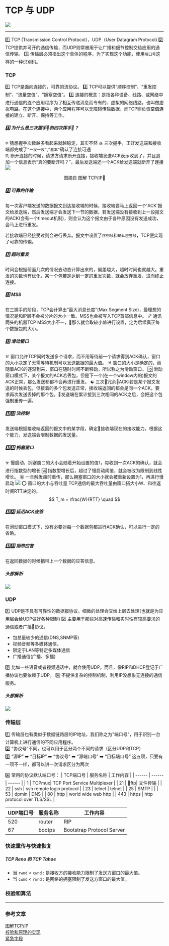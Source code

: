 # TCP 与 UDP
![](/blog_assets/TCP_UPD_COVER.png)
___
1️⃣ TCP (Transmission Control Protocol），UDP（User Datagram Protocol)
2️⃣ TCP提供并可开的通信传输，而UDP则常被用于让广播和细节控制交给应用的通信传输。
3️⃣ 传输层必须指出这个具体的程序，为了实现这个功能，使用`端口号`这样的一种识别码。

### TCP
1️⃣ TCP是面向连接的，可靠的流协议。
2️⃣ TCP可以提供“顺序控制”、“重发控制”、“流量空值”、“拥塞空值”。
3️⃣ 连接的概念：是指各种设备、线路、或网络中进行通信的连个应用程序为了相互传递消息而专有的、虚拟的网络线路，也叫做虚拟电路。在这个连接中，两个应用程序可以无障碍传输数据，而TCP则负责空值连接的建立、断开、保持等工作。
##### 4️⃣ 为什么是三次握手🤝和四次挥手👋？
   🔯 猜想握手次数越多看起来就越稳定，其实不然
   ♎️ 三次握手，正好发送端和接收端都完成了`“一发一收”`,`"基本"`确认了连接可通  
   ♏️ 断开连接的时候，请求方请求断开连接，接收端发送ACK表示收到了，并且追加一个信息表示“真的要断开吗？”，最后发送端还一个ACK给发送端就断开了连接
![](/blog_assets/tcp_handshakes.png)
<div style="text-align:center;">图摘自 图解 TCP/IP</div>

##### 5️⃣ 可靠的传输
每一次客户端发送的数据报文到达接收端的时候，接收端要马上返回一个'ACK'报文给发送端，然后发送端才会发送下一节的数据，若发送端没有接收到上一段报文的ACK(会有一个timeout机制)，则会认为这个报文由于各种原因没有发送成功，会马上进行重发。  

若接收端已经接受过则会进行丢弃。报文中设置了`序列号`和`确认应答号`，TCP便实现了可靠的传输。  

##### 7️⃣ 超时重发
时间会根据前面几次的情况去动态计算出来的，偏差越大，超时时间也就越大。重发的次数也有优化，某一个包若是达到一定的重发次数，就会放弃重发，进而终止连接。
##### 8️⃣ MSS
在三握手的阶段，TCP会计算出“最大消息长度“(Max Segment Size)，最理想的情况是和IP层不会被分片的大小一致。MSS也会被写入TCP首部信息中。
♐️ 通讯两头的机器TCP MSS大小不一，那么就会取较小值进行设置，定为后续真正每个数据包的大小。
##### 9️⃣ 滑动窗口
♉️ 窗口允许TCP同时发送多个请求，而不用等待前一个请求得到ACK确认，窗口的大小决定了无需等待机制可以发送数据的最大值。
♓️ 窗口的大小是确定的，而随着ACK的逐渐到来，窗口在随时时间不断移动，所以称之为滑动窗口。
🆔 滑动窗口模式下，某个报文的ACK若丢包，但是下一个(在一个window内的)报文的ACK正常，那么发送都都不会再进行重发。
☯️ 三次冗余ACK:若是某个报文发送的时候丢包，但接着的多个包发送正常，接收端返回的都会是同一个ACK，要求再次发送丢掉的那个包。发送端在累计接到三次相同的ACK之后，会把这个包强制重传一遍。  

##### 1️⃣0️⃣ 流控制
发送端根据接收端返回的报文中的某字段，确定接收端现在的接收能力，根据这个能力，发送端会限制数据的发送量。

##### 1️⃣1️⃣ 拥塞窗口
☣️ 慢启动，拥塞窗口的大小会随着开始设置的值1，每收到一次ACK的确认，就会进行指数型的增长
🆚 指数型增长后，超过了慢启动阈值，就会被改为限制到线性增长。
㊙️ 一旦触发超时重传，那么拥塞窗口的大小就会被重新设置为1，再进行慢启动
![](/blog_assets/tcp_slow_start.png)
⭕️ 窗口的大小与吞吐量
TCP通信的最大吞吐量由窗口搭大小W、和往返时间RTT决定的。
$$ T_m = \frac{W}{RTT} \quad $$
##### 1️⃣2️⃣ 延迟ACK应答
在滑动窗口模式下，没有必要对每一个数据包都进行ACK确认，可以进行一定的省略。

##### 1️⃣3️⃣ 捎带应答
在返回数据的时候捎带上一个数据的应答信息。


##### 头部解析
![](/blog_assets/TCP_header.png)

### UDP
1️⃣ UDP是不具有可靠性的数据报协议。细微的处理会交给上层去处理(也就是为应用层会给UDP做好各种限制)
2️⃣ 主要用于那些对高速传输和实时性有较高要求的通信或者广播📢协议。
* 包总量较少的通信(DNS,SNMP等)
* 视频音频等多媒体通信。
* 限定于LAN等特定多媒体通信
* 广播通信(广播、多播)

3️⃣ 比如一些语音或者视频通话中，就会使用UDP。而且，像RIP和DHCP登记于广播协议也要依赖于UDP。
4️⃣ 不提供复杂的控制机制，利用IP没想象无连接的通信服务。
##### 头部解析
![](/blog_assets/UDP_header.png)

### 传输层
1️⃣ 传输层也有类似于数据链路层的IP地址，我们称之为"端口号"，用于识别一台计算机上进行通信的不同应用程序。  
2️⃣ “协议号”不同，也可以用于区分两个不同的请求（区分UDP和TCP）  
3️⃣ “源IP” ➡️ “目标IP” ➡️ “协议号” ➡️ “源端口号” ➡️ “目标端口号” 这五项，只要有一项不一样，都可以讲一次请求区分为两次  

4️⃣ 常用的协议默认端口号：
| TCP端口号 | 服务名称 | 工作内容 |
| ------ | ------ | ------ |
| 1 | TCPmux| TCP Port Service Multiplexer |
| 21 | ftp| 文件传输 |
| 22 | ssh | ssh remote login protocol |
| 23 | telnet | telnet |
| 25 |  SMTP  |  |
| 53 | dpmin | DNS |
| 80 | http | world wide web http |
| 443 | https | http protocol over TLS/SSL |

| UDP端口号 | 服务名称 | 工作内容 |
| ------ | ------ | ------ |
| 520 | router | RIP |
| 67 | bootps | Bootstrap Protocol Server |


### 快速重传与快速恢复
##### TCP Reno 和 TCP Tahoe   

* 当 `rwnd` < `cwnd` : 是接收方的接收能力限制了发送方窗口的最大值。
* 当 `cwnd` < `rwnd` : 是网络的拥塞限制了发送方窗口的最大值。



### 校验和算法


___
### 参考文章
[图解TCP/IP]()  
[校验和原理的实现](https://www.baidu.com/link?url=qHgd6C6thVkS-0XxhhBped2XnU9cu2jBzIMKRvLqB_YPoyPazikrWfr4YZLuf5f2Ze_AHJzdkQi4ftuuDt08_pPGUs6GlRtxOluxTv_jmmO&wd=&eqid=c63b1da500019a6e000000065c3317ba)   
[紧急字段](https://bbs.csdn.net/topics/50269452)  
